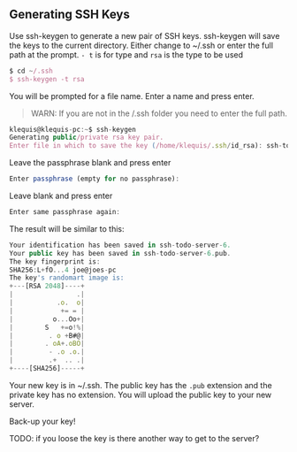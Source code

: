 ## Generating SSH Keys

Use ssh-keygen to generate a new pair of SSH keys. ssh-keygen will save the keys to the current directory. Either change to ~/.ssh or enter the full path at the prompt.
`- t` is for type and  `rsa` is the type to be used
```js
$ cd ~/.ssh
$ ssh-keygen -t rsa
```

You will be prompted for a file name. Enter a name and press enter.

> WARN: If you are not in the /.ssh folder you need to enter the full path.

```js
klequis@klequis-pc:~$ ssh-keygen
Generating public/private rsa key pair.
Enter file in which to save the key (/home/klequis/.ssh/id_rsa): ssh-todo-server-6
```
Leave the passphrase blank and press enter
```js
Enter passphrase (empty for no passphrase):
```
Leave blank and press enter
```js
Enter same passphrase again:
```

The result will be similar to this:

```js
Your identification has been saved in ssh-todo-server-6.
Your public key has been saved in ssh-todo-server-6.pub.
The key fingerprint is:
SHA256:L+fO...4 joe@joes-pc
The key's randomart image is:
+---[RSA 2048]----+
|                .|
|           .o.  o|
|            += = |
|          o...Oo+|
|        S   +=o!%|
|         . o +B#@|
|        . oA+.oBO|
|         - .o .o.|
|         .+  .. .|
+----[SHA256]-----+

```

Your new key is in ~/.ssh. The public key has the `.pub` extension and the private key has no extension. You will upload the public key to your new server.


Back-up your key!

TODO: if you loose the key is there another way to get to the server?
